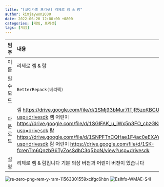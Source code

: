 ```yaml
---
title: "[코이카츠 프리셋] 리제로 렘 & 람"
author: kimjaywon2000
date: 2022-06-20 12:00:00 +0800
categories: [게임, 프리셋]
tags: [게임]
---
```


| 범주             | 내용            |
|:----------------|:---------------|
| 이름             | 리제로 렘 & 람  |
| 필수 모드         | `BetterRepack(베리팩)`       |
| 다운로드          | 렘 <https://drive.google.com/file/d/1SMj93bMur7ITjR5zqKBCUNAjAvBnkyer/view?usp=drivesdk> 렘 어린이 <https://drive.google.com/file/d/1SGIFAK_u_iWx5n3FO_cbzGKHPe7-WBeq/view?usp=drivesdk> 람 <https://drive.google.com/file/d/1SNPFTnCQHae1F4ac0eEXAYqod4xsNGY4/view?usp=drivesdk> 람 어린이 <https://drive.google.com/file/d/1SK-fcrenTm6QnzbB6TyZosSdhC3q5boN/view?usp=drivesdk> |
| 설명             | 리제로 렘 & 람입니다 기본 의상 버전과 어린이 버전이 있습니다 |

![re-zero-png-rem-y-ram-11563301559xcifgc6hbn](https://user-images.githubusercontent.com/76558033/174835924-5a131816-caa3-42ca-aa1d-969a9f300a4f.png)
![Eslhfo-WMAE-S4l](https://user-images.githubusercontent.com/76558033/174835932-295d8519-421d-4246-b47a-056fe93db3a9.jpg)

